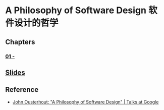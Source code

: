# A Philosophy of Software Design 软件设计的哲学


## Chapters

### [01 - ]()



## [Slides](slides/README.md)



## Reference
* [John Ousterhout: "A Philosophy of Software Design" | Talks at Google](https://www.youtube.com/watch?reload=9&v=bmSAYlu0NcY)



